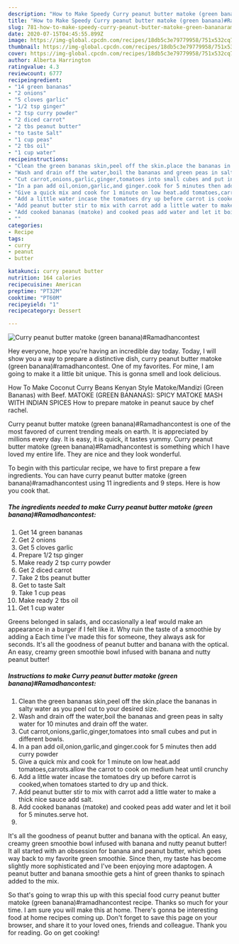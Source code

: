 ```yaml
---
description: "How to Make Speedy Curry peanut butter matoke (green banana)#Ramadhancontest"
title: "How to Make Speedy Curry peanut butter matoke (green banana)#Ramadhancontest"
slug: 781-how-to-make-speedy-curry-peanut-butter-matoke-green-bananaramadhancontest
date: 2020-07-15T04:45:55.899Z
image: https://img-global.cpcdn.com/recipes/18db5c3e79779958/751x532cq70/curry-peanut-butter-matoke-green-bananaramadhancontest-recipe-main-photo.jpg
thumbnail: https://img-global.cpcdn.com/recipes/18db5c3e79779958/751x532cq70/curry-peanut-butter-matoke-green-bananaramadhancontest-recipe-main-photo.jpg
cover: https://img-global.cpcdn.com/recipes/18db5c3e79779958/751x532cq70/curry-peanut-butter-matoke-green-bananaramadhancontest-recipe-main-photo.jpg
author: Alberta Harrington
ratingvalue: 4.3
reviewcount: 6777
recipeingredient:
- "14 green bananas"
- "2 onions"
- "5 cloves garlic"
- "1/2 tsp ginger"
- "2 tsp curry powder"
- "2 diced carrot"
- "2 tbs peanut butter"
- "to taste Salt"
- "1 cup peas"
- "2 tbs oil"
- "1 cup water"
recipeinstructions:
- "Clean the green bananas skin,peel off the skin.place the bananas in salty water as you peel cut to your desired size."
- "Wash and drain off the water,boil the bananas and green peas in salty water for 10 minutes and drain off the water."
- "Cut carrot,onions,garlic,ginger,tomatoes into small cubes and put in different bowls."
- "In a pan add oil,onion,garlic,and ginger.cook for 5 minutes then add curry powder"
- "Give a quick mix and cook for 1 minute on low heat.add tomatoes,carrots.allow the carrot to cook on medium heat until crunchy"
- "Add a little water incase the tomatoes dry up before carrot is cooked,when tomatoes started to dry up and thick."
- "Add peanut butter stir to mix with carrot add a little water to make a thick nice sauce add salt."
- "Add cooked bananas (matoke) and cooked peas add water and let it boil for 5 minutes.serve hot."
- ""
categories:
- Recipe
tags:
- curry
- peanut
- butter

katakunci: curry peanut butter 
nutrition: 164 calories
recipecuisine: American
preptime: "PT32M"
cooktime: "PT60M"
recipeyield: "1"
recipecategory: Dessert

---
```



![Curry peanut butter matoke (green banana)#Ramadhancontest](https://img-global.cpcdn.com/recipes/18db5c3e79779958/751x532cq70/curry-peanut-butter-matoke-green-bananaramadhancontest-recipe-main-photo.jpg)

Hey everyone, hope you're having an incredible day today. Today, I will show you a way to prepare a distinctive dish, curry peanut butter matoke (green banana)#ramadhancontest. One of my favorites. For mine, I am going to make it a little bit unique. This is gonna smell and look delicious.

How To Make Coconut Curry Beans Kenyan Style Matoke/Mandizi (Green Bananas) with Beef. MATOKE (GREEN BANANAS): SPICY MATOKE MASH WITH INDIAN SPICES How to prepare matoke in peanut sauce by chef rachel.

Curry peanut butter matoke (green banana)#Ramadhancontest is one of the most favored of current trending meals on earth. It is appreciated by millions every day. It is easy, it is quick, it tastes yummy. Curry peanut butter matoke (green banana)#Ramadhancontest is something which I have loved my entire life. They are nice and they look wonderful.


To begin with this particular recipe, we have to first prepare a few ingredients. You can have curry peanut butter matoke (green banana)#ramadhancontest using 11 ingredients and 9 steps. Here is how you cook that.

<!--inarticleads1-->

##### The ingredients needed to make Curry peanut butter matoke (green banana)#Ramadhancontest:

1. Get 14 green bananas
1. Get 2 onions
1. Get 5 cloves garlic
1. Prepare 1/2 tsp ginger
1. Make ready 2 tsp curry powder
1. Get 2 diced carrot
1. Take 2 tbs peanut butter
1. Get to taste Salt
1. Take 1 cup peas
1. Make ready 2 tbs oil
1. Get 1 cup water


Greens belonged in salads, and occasionally a leaf would make an appearance in a burger if I felt like it. Why ruin the taste of a smoothie by adding a Each time I&#39;ve made this for someone, they always ask for seconds. It&#39;s all the goodness of peanut butter and banana with the optical. An easy, creamy green smoothie bowl infused with banana and nutty peanut butter! 

<!--inarticleads2-->

##### Instructions to make Curry peanut butter matoke (green banana)#Ramadhancontest:

1. Clean the green bananas skin,peel off the skin.place the bananas in salty water as you peel cut to your desired size.
1. Wash and drain off the water,boil the bananas and green peas in salty water for 10 minutes and drain off the water.
1. Cut carrot,onions,garlic,ginger,tomatoes into small cubes and put in different bowls.
1. In a pan add oil,onion,garlic,and ginger.cook for 5 minutes then add curry powder
1. Give a quick mix and cook for 1 minute on low heat.add tomatoes,carrots.allow the carrot to cook on medium heat until crunchy
1. Add a little water incase the tomatoes dry up before carrot is cooked,when tomatoes started to dry up and thick.
1. Add peanut butter stir to mix with carrot add a little water to make a thick nice sauce add salt.
1. Add cooked bananas (matoke) and cooked peas add water and let it boil for 5 minutes.serve hot.
1. 


It&#39;s all the goodness of peanut butter and banana with the optical. An easy, creamy green smoothie bowl infused with banana and nutty peanut butter! It all started with an obsession for banana and peanut butter, which goes way back to my favorite green smoothie. Since then, my taste has become slightly more sophisticated and I&#39;ve been enjoying more adaptogen. A peanut butter and banana smoothie gets a hint of green thanks to spinach added to the mix. 

So that's going to wrap this up with this special food curry peanut butter matoke (green banana)#ramadhancontest recipe. Thanks so much for your time. I am sure you will make this at home. There's gonna be interesting food at home recipes coming up. Don't forget to save this page on your browser, and share it to your loved ones, friends and colleague. Thank you for reading. Go on get cooking!
